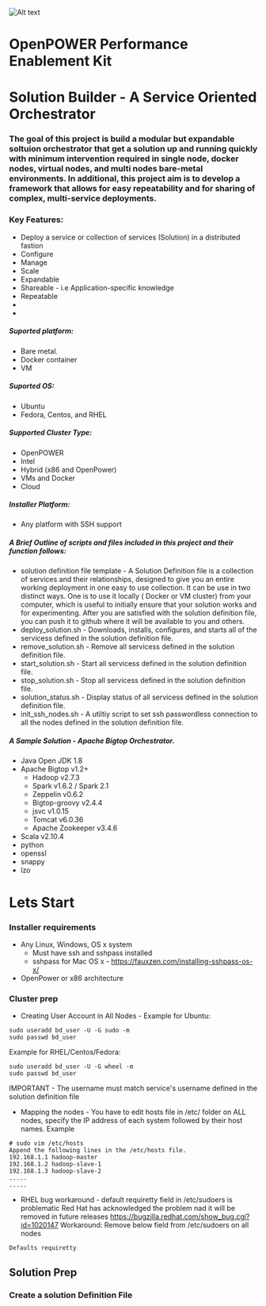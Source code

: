 ![Alt text](http://www.scientificcomputing.com/sites/scientificcomputing.com/files/openpower_foundation_ml.jpg)
# OpenPOWER Performance Enablement Kit
# Solution Builder - A Service Oriented Orchestrator

### The goal of this project is build a modular but expandable soltuion orchestrator that get a solution up and running quickly with minimum intervention required in single node, docker nodes, virtual nodes, and multi nodes bare-metal environments. In additional, this project aim is to develop a framework that allows for easy repeatability and for sharing of complex, multi-service deployments.

### Key Features:
- Deploy a service or collection of services (Solution) in a distributed fastion 
- Configure
- Manage
- Scale
- Expandable
- Shareable - i.e Application-specific knowledge
- Repeatable
- 
-
##### Suported platform:
- Bare metal.
- Docker container
- VM 
##### Suported OS:
- Ubuntu 
- Fedora, Centos, and RHEL 
##### Supported Cluster Type:
- OpenPOWER
- Intel 
- Hybrid (x86 and OpenPower)
- VMs and Docker
- Cloud
##### Installer Platform:
- Any platform with SSH support


##### A Brief Outline of scripts and files included in this project and their function follows:
-   solution definition file template - A Solution Definition file is a collection of services and their relationships, designed to give you an entire working deployment in one easy to use collection. It can be use in two distinct ways. One is to use it locally ( Docker or VM cluster) from your computer, which is useful to initially ensure that your solution works and for experimenting. After you are satisfied with the solution definition file, you can push it to github where it will be available to you and others.
-   deploy_solution.sh - Downloads, installs, configures, and starts all of the servicess defined in the solution definition file.
-	remove_solution.sh - Remove all servicess defined in the solution definition file.
-   start_solution.sh - Start all servicess defined in the solution definition file.
-   stop_solution.sh - Stop all servicess defined in the solution definition file.
-   solution_status.sh - Display status of all servicess defined in the solution definition file.
-	init_ssh_nodes.sh - A utiltiy script to set ssh passwordless connection to all the nodes defined in the solution definition file.

##### A Sample Solution - Apache Bigtop Orchestrator.
- Java Open JDK 1.8 
- Apache Bigtop  v1.2+ 
  * Hadoop  v2.7.3
  * Spark  v1.6.2 / Spark 2.1
  * Zeppelin  v0.6.2
  * Bigtop-groovy  v2.4.4
  * jsvc  v1.0.15
  * Tomcat  v6.0.36
  * Apache Zookeeper  v3.4.6
- Scala  v2.10.4
- python
- openssl
- snappy
- lzo
#
#
# Lets Start 
### Installer requirements 
- Any Linux, Windows, OS x system
  * Must have ssh and sshpass installed
  * sshpass for Mac OS x - https://fauxzen.com/installing-sshpass-os-x/   
- OpenPower or x86 architecture 

### Cluster prep
- Creating User Account in All Nodes - 
Example for Ubuntu:
```
sudo useradd bd_user -U -G sudo -m
sudo passwd bd_user
```
Example for RHEL/Centos/Fedora:
```
sudo useradd bd_user -U -G wheel -m
sudo passwd bd_user
```
IMPORTANT - The username must match service's username defined in the solution definition file 

- Mapping the nodes - You have to edit hosts file in /etc/ folder on ALL nodes, specify the IP address of each system followed by their host names. Example
```
# sudo vim /etc/hosts
Append the following lines in the /etc/hosts file.
192.168.1.1 hadoop-master 
192.168.1.2 hadoop-slave-1 
192.168.1.3 hadoop-slave-2
.....
.....
```
- RHEL bug workaround - default requiretty field in /etc/sudoers is problematic 
Red Hat has acknowledged the problem nad it will be removed in future releases https://bugzilla.redhat.com/show_bug.cgi?id=1020147
Workaround: Remove below field from /etc/sudoers on all nodes
```
Defaults requiretty
```
## Solution Prep
### Create a solution Definition File
